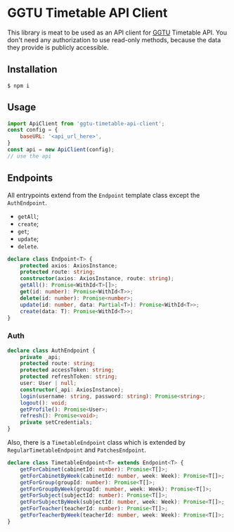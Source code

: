 # GGTU Timetable API Client
This library is meat to be used as an API client for [GGTU](http://ggtu.ru/) Timetable API. 
You don't need any authorization to use read-only methods, because the data they provide is publicly accessible.
## Installation
```
$ npm i  
```
## Usage
```javascript
import ApiClient from 'ggtu-timetable-api-client';
const config = {
    baseURL: '<api_url_here>',
}
const api = new ApiClient(config);
// use the api
``` 
## Endpoints
All entrypoints extend from the `Endpoint` template class except the `AuthEndpoint`.
 - `getAll`;
 - `create`;
 - `get`;
 - `update`;
 - `delete`.
```typescript
declare class Endpoint<T> {
    protected axios: AxiosInstance;
    protected route: string;
    constructor(axios: AxiosInstance, route: string);
    getAll(): Promise<WithId<T>[]>;
    get(id: number): Promise<WithId<T>>;
    delete(id: number): Promise<number>;
    update(id: number, data: Partial<T>): Promise<WithId<T>>;
    create(data: T): Promise<WithId<T>>;
}
```
### Auth
```typescript
declare class AuthEndpoint {
    private _api;
    protected route: string;
    protected accessToken: string;
    protected refreshToken: string;
    user: User | null; 
    constructor(_api: AxiosInstance);
    login(username: string, password: string): Promise<string>;
    logout(): void;
    getProfile(): Promise<User>; 
    refresh(): Promise<void>;
    private setCredentials;
}
```

Also, there is a `TimetableEndpoint` class which is extended by `RegularTimetableEndpoint` and `PatchesEndpoint`.
```typescript
declare class TimetableEndpoint<T> extends Endpoint<T> {
    getForCabinet(cabinetId: number): Promise<T[]>;
    getForCabinetByWeek(cabinetId: number, week: Week): Promise<T[]>;
    getForGroup(groupId: number): Promise<T[]>;
    getForGroupByWeek(groupId: number, week: Week): Promise<T[]>;
    getForSubject(subjectId: number): Promise<T[]>;
    getForSubjectByWeek(subjectId: number, week: Week): Promise<T[]>;
    getForTeacher(teacherId: number): Promise<T[]>;
    getForTeacherByWeek(teacherId: number, week: Week): Promise<T[]>;
}
```

